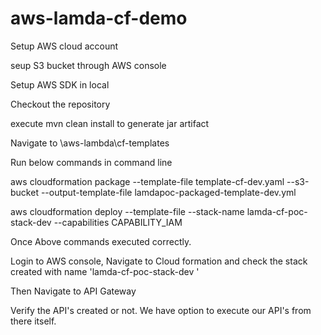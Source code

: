 # aws-lamda-cf-demo

Setup AWS cloud account

seup S3 bucket through AWS console

Setup AWS SDK in local

Checkout the repository

execute mvn clean install to generate jar artifact

Navigate to \aws-lambda\cf-templates

Run below commands in command line

aws cloudformation package --template-file template-cf-dev.yaml --s3-bucket <aws-s3-bucket-name> --output-template-file lamdapoc-packaged-template-dev.yml

aws cloudformation deploy --template-file <File path of lamdapoc-packaged-template-dev.yml> --stack-name lamda-cf-poc-stack-dev --capabilities CAPABILITY_IAM

Once Above commands executed correctly.

Login to AWS console, Navigate to Cloud formation and check the stack created with name 'lamda-cf-poc-stack-dev '

Then Navigate to API Gateway

Verify the API's created or not. We have option to execute our API's from there itself.
